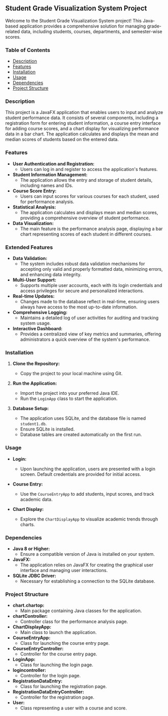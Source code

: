 ## Student Grade Visualization System Project

Welcome to the Student Grade Visualization System project! This Java-based application provides a comprehensive solution for managing grade-related data, including students, courses, departments, and semester-wise scores.

### Table of Contents
- [Description](#description)
- [Features](#features)
- [Installation](#installation)
- [Usage](#usage)
- [Dependencies](#dependencies)
- [Project Structure](#project-structure)

### Description
This project is a JavaFX application that enables users to input and analyze student performance data. It consists of several components, including a registration form for entering student information, a course entry interface for adding course scores, and a chart display for visualizing performance data in a bar chart. The application calculates and displays the mean and median scores of students based on the entered data.

### Features
- **User Authentication and Registration:**
  - Users can log in and register to access the application's features.
- **Student Information Management:**
  - The application allows the entry and storage of student details, including names and IDs.
- **Course Score Entry:**
  - Users can input scores for various courses for each student, used for performance analysis.
- **Statistical Analysis:**
  - The application calculates and displays mean and median scores, providing a comprehensive overview of student performance.
- **Data Visualization:**
  - The main feature is the performance analysis page, displaying a bar chart representing scores of each student in different courses.

### Extended Features
- **Data Validation:**
  - The system includes robust data validation mechanisms for accepting only valid and properly formatted data, minimizing errors, and enhancing data integrity.
- **Multi-User Support:**
  - Supports multiple user accounts, each with its login credentials and access privileges for secure and personalized interactions.
- **Real-time Updates:**
  - Changes made to the database reflect in real-time, ensuring users always have access to the most up-to-date information.
- **Comprehensive Logging:**
  - Maintains a detailed log of user activities for auditing and tracking system usage.
- **Interactive Dashboard:**
  - Provides a centralized view of key metrics and summaries, offering administrators a quick overview of the system's performance.

### Installation
1. **Clone the Repository:**
   - Copy the project to your local machine using Git.

2. **Run the Application:**
   - Import the project into your preferred Java IDE.
   - Run the `LoginApp` class to start the application.

3. **Database Setup:**
   - The application uses SQLite, and the database file is named `student1.db`.
   - Ensure SQLite is installed.
   - Database tables are created automatically on the first run.

### Usage
- **Login:**
  - Upon launching the application, users are presented with a login screen. Default credentials are provided for initial access.

- **Course Entry:**
  - Use the `CourseEntryApp` to add students, input scores, and track academic data.

- **Chart Display:**
  - Explore the `ChartDisplayApp` to visualize academic trends through charts.

### Dependencies
- **Java 8 or Higher:**
  - Ensure a compatible version of Java is installed on your system.
- **JavaFX:**
  - The application relies on JavaFX for creating the graphical user interface and managing user interactions.
- **SQLite JDBC Driver:**
  - Necessary for establishing a connection to the SQLite database.

### Project Structure
- **chart.chartop:**
  - Main package containing Java classes for the application.
- **chartController:**
  - Controller class for the performance analysis page.
- **ChartDisplayApp:**
  - Main class to launch the application.
- **CourseEntryApp:**
  - Class for launching the course entry page.
- **CourseEntryController:**
  - Controller for the course entry page.
- **LoginApp:**
  - Class for launching the login page.
- **logincontroller:**
  - Controller for the login page.
- **RegistrationDataEntry:**
  - Class for launching the registration page.
- **RegistrationDataEntryController:**
  - Controller for the registration page.
- **User:**
  - Class representing a user with a course and score.
    



